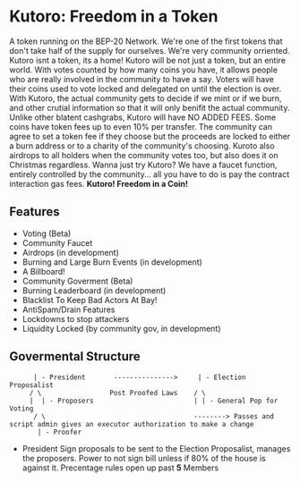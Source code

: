 # Kutoro: Freedom in a Token
A token running on the BEP-20 Network. We're one of the first tokens that don't take half of the supply for ourselves. We're very community orriented. Kutoro isnt a token, its a home! Kutoro will be not just a token, but an entire world. With votes counted by how many coins you have, it allows people who are really involved in the community to have a say. Voters will have their coins used to vote locked and delegated on until the election is over. With Kutoro, the actual community gets to decide if we mint or if we burn, and other crutial information so that it will only benifit the actual community. Unlike other blatent cashgrabs, Kutoro will have NO ADDED FEES. Some coins have token fees up to even 10% per transfer. The community can agree to set a token fee if they choose but the proceeds are locked to either a burn address or to a charity of the community's choosing. Kuroto also airdrops to all holders when the community votes too, but also does it on Christmas regardless. Wanna just try Kutoro? We have a faucet function, entirely controlled by the community... all you have to do is pay the contract interaction gas fees. **Kutoro! Freedom in a Coin!**

## Features
* Voting (Beta)
* Community Faucet
* Airdrops (in development)
* Burning and Large Burn Events (in development)
* A Billboard! 
* Community Goverment (Beta)
* Burning Leaderboard (in development)
* Blacklist To Keep Bad Actors At Bay!
* AntiSpam/Drain Features
* Lockdowns to stop attackers
* Liquidity Locked (by community gov, in development)

## Govermental Structure
          | - President       --------------->     | - Election Proposalist
         / \                 Post Proofed Laws    / \
         |  | - Proposers                         | | - General Pop for Voting
          / \                                     --------> Passes and script admin gives an executor authorization to make a change
           | - Proofer
           
* President
    Sign proposals to be sent to the Election Proposalist, manages the proposers. Power to not sign bill unless if 80% of the house is against it. Precentage rules open     up past **5** Members
